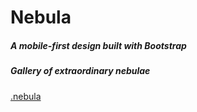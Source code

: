 # Nebula

##### A mobile-first design built with Bootstrap


##### Gallery of extraordinary nebulae

<a href="https://soundwanders.github.io/starmap">.nebula</a>
